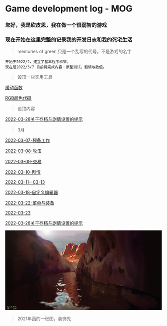 # Game development log - MOG
### 您好，我是砍皮恩，我在做一个很弱智的游戏
### 现在开始在这里完整的记录我的开发日志和我的死宅生活
> memories of green 只是一个乱写的代号，不是游戏的名字

```
开始于2022/2，建立了基本程序框架。
现在是2022/3/7 目前待完成内容：原型测试，剧情与数值。
```

> 设顶一些实用工具

[缓动函数](https://easings.net/cn)

[RGB颜色代码](https://www.rapidtables.org/zh-CN/web/color/RGB_Color.html)

> 设顶内容

[2022-03-28关于存档与剧情设置的提示](./aboutdev_20220328.html)

> 3月

[2022-03-07-预备工作](./aboutdev_20220307.html)  

[2022-03-08-攻击](./aboutdev_20220308.html)

[2022-03-09-交易](./aboutdev_20220309.html)

[2022-03-10-剧情](./aboutdev_20220310.html)

[2022-03-11--03-13](./aboutdev_20220311.html)

[2022-03-18-自定义编辑器](./aboutdev_20220318.html)

[2022-03-22-菜单与装备](./aboutdev_20220322.html)

[2022-03-23](./aboutdev_20220323.html)

[2022-03-28关于存档与剧情设置的提示](./aboutdev_20220328.html)





![image](/assets/images/bg0.png)
> 2021年画的一张图，装饰先












